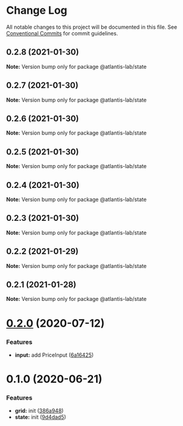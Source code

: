 # Change Log

All notable changes to this project will be documented in this file.
See [Conventional Commits](https://conventionalcommits.org) for commit guidelines.

## 0.2.8 (2021-01-30)

**Note:** Version bump only for package @atlantis-lab/state





## 0.2.7 (2021-01-30)

**Note:** Version bump only for package @atlantis-lab/state





## 0.2.6 (2021-01-30)

**Note:** Version bump only for package @atlantis-lab/state





## 0.2.5 (2021-01-30)

**Note:** Version bump only for package @atlantis-lab/state





## 0.2.4 (2021-01-30)

**Note:** Version bump only for package @atlantis-lab/state





## 0.2.3 (2021-01-30)

**Note:** Version bump only for package @atlantis-lab/state





## 0.2.2 (2021-01-29)

**Note:** Version bump only for package @atlantis-lab/state





## 0.2.1 (2021-01-28)

**Note:** Version bump only for package @atlantis-lab/state





# [0.2.0](https://github.com/Atlantis-Lab/uikit/compare/@atlantis-lab/state@0.1.0...@atlantis-lab/state@0.2.0) (2020-07-12)


### Features

* **input:** add PriceInput ([6a16425](https://github.com/Atlantis-Lab/uikit/commit/6a164253f9288e3de8276331b71ce5e698ecf9cf))





# 0.1.0 (2020-06-21)

### Features

- **grid:** init ([386a948](https://github.com/Atlantis-Lab/uikit/commit/386a9487c4044506dee666c599bdf7c98e5fb0d4))
- **state:** init ([9d4dad5](https://github.com/Atlantis-Lab/uikit/commit/9d4dad5401181f6a3756f74b0e6ebc4bc95b33e2))
